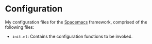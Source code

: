 # Configuration

My configuration files for the [Spacemacs] framework, comprised of the following files:

- `init.el`: Contains the configuration functions to be invoked.

[spacemacs]: https://github.com/syl20bnr/spacemacs
